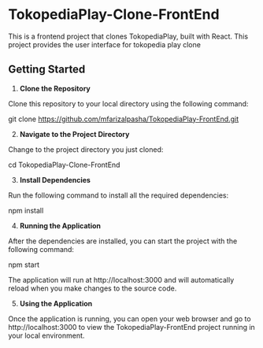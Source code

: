 # TokopediaPlay-Clone-FrontEnd

This is a frontend project that clones TokopediaPlay, built with React. This project provides the user interface for tokopedia play clone

## Getting Started

1. **Clone the Repository**

Clone this repository to your local directory using the following command:

git clone https://github.com/mfarizalpasha/TokopediaPlay-FrontEnd.git

2. **Navigate to the Project Directory**

Change to the project directory you just cloned:

cd TokopediaPlay-Clone-FrontEnd

3. **Install Dependencies**

Run the following command to install all the required dependencies:

npm install

4. **Running the Application**

After the dependencies are installed, you can start the project with the following command:

npm start

The application will run at http://localhost:3000 and will automatically reload when you make changes to the source code.

5. **Using the Application**

Once the application is running, you can open your web browser and go to http://localhost:3000 to view the TokopediaPlay-FrontEnd project running in your local environment.
